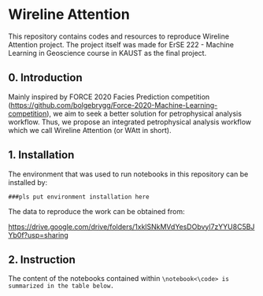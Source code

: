 # Wireline Attention
This repository contains codes and resources to reproduce Wireline Attention project. The project itself was made for ErSE 222 - Machine Learning in 
Geoscience course in KAUST as the final project.

## 0. Introduction
Mainly inspired by FORCE 2020 Facies Prediction competition (https://github.com/bolgebrygg/Force-2020-Machine-Learning-competition), we aim to seek a 
better solution for petrophysical analysis workflow. Thus, we propose an integrated petrophysical analysis workflow which we call Wireline Attention (or
WAtt in short).

## 1. Installation
The environment that was used to run notebooks in this repository can be installed by:

<code>###pls put environment installation here</code>

The data to reproduce the work can be obtained from:

https://drive.google.com/drive/folders/1xklSNkMVdYesDObvyl7zYYU8C5BJYb0f?usp=sharing

## 2. Instruction
The content of the notebooks contained within <code>\notebook<\code> is summarized in the table below.
